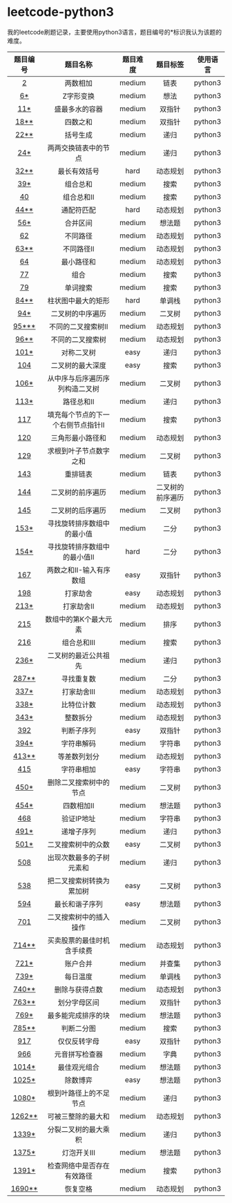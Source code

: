 # leetcode-python3
我的leetcode刷题记录，主要使用python3语言，题目编号的*标识我认为该题的难度。

|题目编号|题目名称|题目难度|题目标签|使用语言|
|:-:|:-:|:-:|:-:|:-:|
|[2](LR/2_两数相加.md)|两数相加|medium|链表|python3|
|[6*](idea/6_Z字形变换.md)|Z字形变换|medium|想法|python3|
|[11*](LR/11_盛最多水的容器.md)|盛最多水的容器|medium|双指针|python3|
|[18**](LR/18_四数之和.md)|四数之和|medium|双指针|python3|
|[22**](recursive/22_括号生成.md)|括号生成|medium|递归|python3|
|[24*](recursive/24_两两交换链表中的节点.md)|两两交换链表中的节点|medium|递归|python3|
|[32**](hard/32_最长有效括号.md)|最长有效括号|hard|动态规划|python3|
|[39*](search/39_组合总和.md)|组合总和|medium|搜索|python3|
|[40](search/40_组合总和II.md)|组合总和II|medium|搜索|python3|
|[44**](hard/44_通配符匹配.md)|通配符匹配|hard|动态规划|python3|
|[56*](idea/56_合并区间.md)|合并区间|medium|想法题|python3|
|[62](dp/62_不同路径.md)|不同路径|medium|动态规划|python3|
|[63**](dp/63_不同路径II.md)|不同路径II|medium|动态规划|python3|
|[64](dp/64_最小路径和.md)|最小路径和|medium|动态规划|python3|
|[77](search/77_组合.md)|组合|medium|搜索|python3|
|[79](search/79_单词搜索.md)|单词搜索|medium|搜索|python3|
|[84**](hard/84_柱状图中最大的矩形.md)|柱状图中最大的矩形|hard|单调栈|python3|
|[94*](tree/94_二叉树的中序遍历.md)|二叉树的中序遍历|medium|二叉树|python3|
|[95***](dp/95_不同的二叉搜索树II.md)|不同的二叉搜索树II|medium|动态规划|python3|
|[96**](dp/96_不同的二叉搜索树.md)|不同的二叉搜索树|medium|动态规划|python3|
|[101*](recursive/101_对称二叉树.md)|对称二叉树|easy|递归|python3|
|[104](search/104_二叉树的最大深度.md)|二叉树的最大深度|easy|搜索|python3|
|[106*](tree/106_从中序与后序遍历序列构造二叉树.md)|从中序与后序遍历序列构造二叉树|medium|二叉树|python3|
|[113*](recursive/113_路径总和II.md)|路径总和II|medium|递归|python3|
|[117](search/117_填充每个节点的下一个右侧节点指针II.md)|填充每个节点的下一个右侧节点指针II|medium|搜索|python3|
|[120](dp/120_三角形最小路径和.md)|三角形最小路径和|medium|动态规划|python3|
|[129](tree/129_求根到叶子节点数字之和.md)|求根到叶子节点数字之和|medium|二叉树|python3|
|[143](list/143_重排链表.md)|重排链表|medium|链表|python3|
|[144](tree/144_二叉树的前序遍历.md)|二叉树的前序遍历|medium|二叉树的前序遍历|python3|
|[145](tree/145_二叉树的后序遍历.md)|二叉树的后序遍历|medium|二叉树|python3|
|[153*](half/153_寻找旋转排序数组中的最小值.md)|寻找旋转排序数组中的最小值|medium|二分|python3|
|[154*](hard/154_寻找旋转排序数组中的最小值II.md)|寻找旋转排序数组中的最小值II|hard|二分|python3|
|[167](LR/167_两数之和II-输入有序数组.md)|两数之和II-输入有序数组|easy|双指针|python3|
|[198](dp/198_打家劫舍.md)|打家劫舍|easy|动态规划|python3|
|[213*](dp/213_打家劫舍II.md)|打家劫舍II|medium|动态规划|python3|
|[215](sort/215_数组中的第K个最大元素.md)|数组中的第K个最大元素|medium|排序|python3|
|[216](search/216_组合总和III.md)|组合总和III|medium|搜索|python3|
|[236*](recursive/236_二叉树的最近公共祖先.md)|二叉树的最近公共祖先|medium|递归|python3|
|[287**](half/287_寻找重复数.md)|寻找重复数|medium|二分|python3|
|[337*](dp/337_打家劫舍III.md)|打家劫舍III|medium|动态规划|python3|
|[338*](dp/338_比特位计数.md)|比特位计数|medium|动态规划|python3|
|[343*](dp/343_整数拆分.md)|整数拆分|medium|动态规划|python3|
|[392](LR/392_判断子序列.md)|判断子序列|easy|双指针|python3|
|[394*](str/394_字符串解码.md)|字符串解码|medium|字符串|python3|
|[413**](dp/413_等差数列划分.md)|等差数列划分|medium|动态规划|python3|
|[415](str/415_字符串相加.md)|字符串相加|easy|字符串|python3|
|[450*](tree/450_删除二叉搜索树中的节点.md)|删除二叉搜索树中的节点|medium|二叉树|python3|
|[454*](idea/454_四数相加II.md)|四数相加II|medium|想法题|python3|
|[468](str/468_验证IP地址.md)|验证IP地址|medium|字符串|python3|
|[491*](recursive/491_递增子序列.md)|递增子序列|medium|递归|python3|
|[501*](tree/501_二叉搜索树中的众数.md)|二叉搜索树中的众数|easy|二叉树|python3|
|[508](recursive/508_出现次数最多的子树元素和.md)|出现次数最多的子树元素和|medium|递归|python3|
|[538](tree/538_把二叉搜索树转换为累加树.md)|把二叉搜索树转换为累加树|easy|二叉树|python3|
|[594](idea/594_最长和谐子序列.md)|最长和谐子序列|easy|想法题|python3|
|[701](tree/701_二叉搜索树中的插入操作.md)|二叉搜索树中的插入操作|medium|二叉树|python3|
|[714**](dp/714_买卖股票的最佳时机含手续费.md)|买卖股票的最佳时机含手续费|medium|动态规划|python3|
|[721*](dsu/721_账户合并.md)|账户合并|medium|并查集|python3|
|[739*](idea/739_每日温度.md)|每日温度|medium|单调栈|python3|
|[740**](dp/740_删除与获得点数.md)|删除与获得点数|medium|动态规划|python3|
|[763**](LR/763_划分字母区间.md)|划分字母区间|medium|双指针|python3|
|[769*](idea/769_最多能完成排序的块.md)|最多能完成排序的块|medium|想法题|python3|
|[785**](search/785_判断二分图.md)|判断二分图|medium|搜索|python3|
|[917](LR/917_仅仅反转字母.md)|仅仅反转字母|easy|双指针|python3|
|[966](dict/966_元音拼写检查器.md)|元音拼写检查器|medium|字典|python3|
|[1014*](idea/1014_最佳观光组合.md)|最佳观光组合|medium|想法题|python3|
|[1025*](idea/1025_除数博弈.md)|除数博弈|easy|想法题|python3|
|[1080*](recursive/1080_根到叶路径上的不足节点.md)|根到叶路径上的不足节点|medium|递归|python3|
|[1262**](dp/1262_可被三整除的最大和.md)|可被三整除的最大和|medium|动态规划|python3|
|[1339*](recursive/1339_分裂二叉树的最大乘积.md)|分裂二叉树的最大乘积|medium|递归|python3|
|[1375*](idea/1375_灯泡开关III.md)|灯泡开关III|medium|想法题|python3|
|[1391*](search/1391_检查网络中是否存在有效路径.md)|检查网络中是否存在有效路径|medium|搜索|python3|
|[1690**](dp/1690_恢复空格.md)|恢复空格|medium|动态规划|python3|
